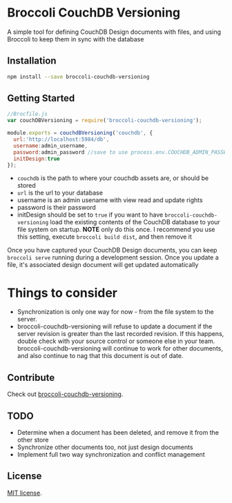 # Broccoli CouchDB Versioning

A simple tool for defining CouchDB Design documents with files, and using Broccoli to 
keep them in sync with the database

## Installation

```bash
npm install --save broccoli-couchdb-versioning
```

## Getting Started

```javascript
//Brocfile.js
var couchDBVersioning = require('broccoli-couchdb-versioning');

module.exports = couchdBVersioning('couchdb', {
  url:'http://localhost:5984/db',
  username:admin_username,
  password:admin_password //save to use process.env.COUCHDB_ADMIN_PASSWORD,
  initDesign:true
});
```
* `couchdb` is the path to where your couchdb assets are, or should be stored
* `url` is the url to your database
* username is an admin usename with view read and update rights
* password is their password
* initDesign should be set to `true` if you want to have `broccoli-couchdb-versioning` load
the existing contents of the CouchDB database to your file system on startup. **NOTE** only do this
once. I recommend you use this setting, execute `broccoli build dist`, and then remove it

Once you have captured your CouchDB Design documents, you can keep `broccoli serve` running during
a development session. Once you update a file, it's associated design document will get updated automatically 

# Things to consider
* Synchronization is only one way for now - from the file system to the server.
* broccoli-couchdb-versioning will refuse to update a document if the server revision is greater than the last
recorded revision. If this happens, double check with your source control or someone else in your team. 
broccoli-couchdb-versioning will continue to work for other documents, and also continue to nag that this document is
out of date.

## Contribute

Check out
[broccoli-couchdb-versioning](https://github.com/tjhart/broccoli-couchdb-versioning).

## TODO

* Determine when a document has been deleted, and remove it from the other store
* Synchronize other documents too, not just design documents
* Implement full two way synchronization and conflict management

## License

[MIT license](LICENSE.md).

